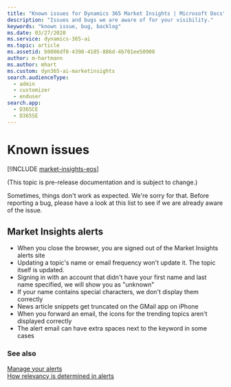 ```yaml
---
title: "Known issues for Dynamics 365 Market Insights | Microsoft Docs"
description: "Issues and bugs we are aware of for your visibility."
keywords: "known issue, bug, backlog"
ms.date: 03/27/2020
ms.service: dynamics-365-ai
ms.topic: article
ms.assetid: b9086df8-4398-4185-886d-4b701ee50908
author: m-hartmann
ms.author: mhart
ms.custom: dyn365-ai-marketinsights
search.audienceType: 
  - admin
  - customizer
  - enduser
search.app: 
  - D365CE
  - D365SE
---
```


# Known issues

[!INCLUDE [market-insights-eos](../includes/market-insights-eos.md)]

(This topic is pre-release documentation and is subject to change.)

Sometimes, things don't work as expected. We're sorry for that. Before reporting a bug, please have a look at this list to see if we are already aware of the issue. 

## Market Insights alerts

- When you close the browser, you are signed out of the Market Insights alerts site
- Updating a topic's name or email frequency won't update it. The topic itself is updated.
- Signing in with an account that didn't have your first name and last name specified, we will show you as "unknown"
- If your name contains special characters, we don't display them correctly
- News article snippets get truncated on the GMail app on iPhone
- When you forward an email, the icons for the trending topics aren't displayed correctly
- The alert email can have extra spaces next to the keyword in some cases

### See also

[Manage your alerts](alerts-management.md)    
[How relevancy is determined in alerts](alerts-data-science.md)
